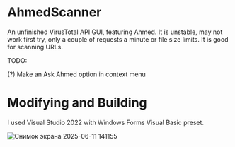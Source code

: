 # AhmedScanner
An unfinished VirusTotal API GUI, featuring Ahmed.
It is unstable, may not work first try, only a couple of requests a minute or file size limits. It is good for scanning URLs.

TODO: 

(?) Make an Ask Ahmed option in context menu
# Modifying and Building
I used Visual Studio 2022 with Windows Forms Visual Basic preset.

![Снимок экрана 2025-06-11 141155](https://github.com/user-attachments/assets/096f3ede-253e-4e81-b33b-00d6a2caa07a)
